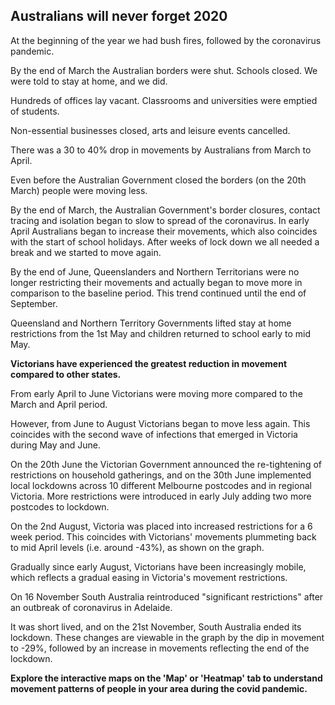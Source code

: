 <h2>Australians will never forget 2020</h2>

At the beginning of the year we had bush fires, followed by the coronavirus pandemic.

By the end of March the Australian borders were shut. Schools closed. We were told to stay at home, and we did. 

Hundreds of offices lay vacant. Classrooms and universities were emptied of students. 

Non-essential businesses closed, arts and leisure events cancelled.

There was a 30 to 40% drop in movements by Australians from March to April. 

Even before the Australian Government closed the borders (on the 20th March) people were moving less. 

By the end of March, the Australian Government's border closures, contact tracing and isolation began to slow to spread of the coronavirus. 
In early April Australians began to increase their movements, which also coincides with the start of school holidays. After weeks of lock down we all needed a break and we started to move again.

By the end of June, Queenslanders and Northern Territorians were no longer restricting their movements and actually began to move more in comparison to the baseline period. 
This trend continued until the end of September. 

Queensland and Northern Territory Governments lifted stay at home restrictions from the 1st May and children returned to school early to mid May.

<b>Victorians have experienced the greatest reduction in movement compared to other states. </b>

From early April to June Victorians were moving more compared to the March and April period. 

However, from June to August Victorians began to move less again. This coincides with the second wave of infections that emerged in Victoria during May and June. 

On the 20th June the Victorian Government announced the re-tightening of restrictions on household gatherings, and on the 30th June implemented local lockdowns across 10 different Melbourne postcodes and in regional Victoria. More restrictions were introduced in early July adding two more postcodes to lockdown.

On the 2nd August, Victoria was placed into increased restrictions for a 6 week period. This coincides with Victorians' movements plummeting back to mid April levels (i.e. around -43%), as shown on the graph. 

Gradually since early August, Victorians have been increasingly mobile, which reflects a gradual easing in Victoria's movement restrictions.

On 16 November South Australia reintroduced "significant restrictions" after an outbreak of coronavirus in Adelaide. 

It was short lived, and on the 21st November, South Australia ended its lockdown. These changes are viewable in the graph by the dip in movement to -29%, followed by an increase in movements reflecting the end of the lockdown.  

<b>Explore the interactive maps on the 'Map' or 'Heatmap' tab to understand movement patterns of people in your area during the covid pandemic. </b>











